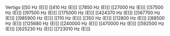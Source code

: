 Vertigo
[[50 Hz (E)]]
[[410 Hz (E)]]
[[7850 Hz (E)]]
[[27000 Hz (E)]]
[[57500 Hz (E)]]
[[97500 Hz (E)]]
[[175000 Hz (E)]]
[[424370 Hz (E)]]
[[567700 Hz (E)]]
[[985900 Hz (E)]]
[[110 Hz (E)]]
[[350 Hz (E)]]
[[12800 Hz (E)]]
[[88500 Hz (E)]]
[[125680 Hz (E)]]
[[240000 Hz (E)]]
[[470000 Hz (E)]]
[[592500 Hz (E)]]
[[625230 Hz (E)]]
[[723010 Hz (E)]]